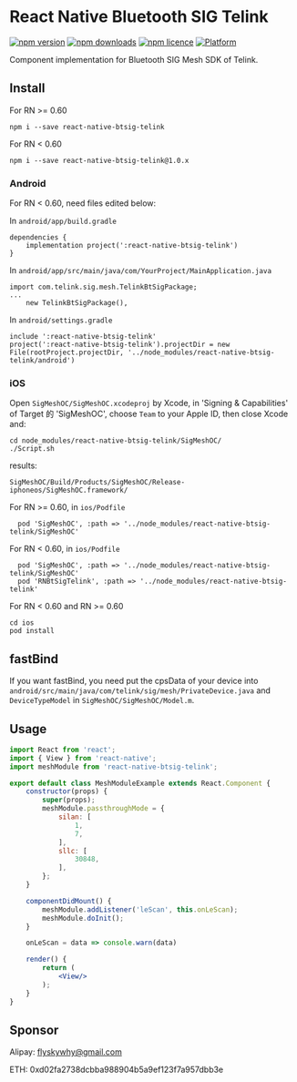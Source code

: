 # React Native Bluetooth SIG Telink

[![npm version](http://img.shields.io/npm/v/react-native-btsig-telink.svg?style=flat-square)](https://npmjs.org/package/react-native-btsig-telink "View this project on npm")
[![npm downloads](http://img.shields.io/npm/dm/react-native-btsig-telink.svg?style=flat-square)](https://npmjs.org/package/react-native-btsig-telink "View this project on npm")
[![npm licence](http://img.shields.io/npm/l/react-native-btsig-telink.svg?style=flat-square)](https://npmjs.org/package/react-native-btsig-telink "View this project on npm")
[![Platform](https://img.shields.io/badge/platform-ios%20%7C%20android-989898.svg?style=flat-square)](https://npmjs.org/package/react-native-btsig-telink "View this project on npm")

Component implementation for Bluetooth SIG Mesh SDK of Telink.

## Install
For RN >= 0.60
```shell
npm i --save react-native-btsig-telink
```

For RN < 0.60
```shell
npm i --save react-native-btsig-telink@1.0.x
```

### Android
For RN < 0.60, need files edited below:

In `android/app/build.gradle`
```
dependencies {
    implementation project(':react-native-btsig-telink')
}
```

In `android/app/src/main/java/com/YourProject/MainApplication.java`
```
import com.telink.sig.mesh.TelinkBtSigPackage;
...
    new TelinkBtSigPackage(),
```

In `android/settings.gradle`
```
include ':react-native-btsig-telink'
project(':react-native-btsig-telink').projectDir = new File(rootProject.projectDir, '../node_modules/react-native-btsig-telink/android')
```

### iOS
Open `SigMeshOC/SigMeshOC.xcodeproj` by Xcode, in 'Signing & Capabilities' of Target 的 'SigMeshOC', choose `Team` to your Apple ID, then close Xcode and:

    cd node_modules/react-native-btsig-telink/SigMeshOC/
    ./Script.sh

results:
```
SigMeshOC/Build/Products/SigMeshOC/Release-iphoneos/SigMeshOC.framework/
```

For RN >= 0.60, in `ios/Podfile`
```
  pod 'SigMeshOC', :path => '../node_modules/react-native-btsig-telink/SigMeshOC'
```

For RN < 0.60, in `ios/Podfile`
```
  pod 'SigMeshOC', :path => '../node_modules/react-native-btsig-telink/SigMeshOC'
  pod 'RNBtSigTelink', :path => '../node_modules/react-native-btsig-telink'
```

For RN < 0.60 and RN >= 0.60

    cd ios
    pod install

## fastBind
If you want fastBind, you need put the cpsData of your device into `android/src/main/java/com/telink/sig/mesh/PrivateDevice.java` and `DeviceTypeModel` in `SigMeshOC/SigMeshOC/Model.m`.

## Usage

```jsx
import React from 'react';
import { View } from 'react-native';
import meshModule from 'react-native-btsig-telink';

export default class MeshModuleExample extends React.Component {
    constructor(props) {
        super(props);
        meshModule.passthroughMode = {
            silan: [
                1,
                7,
            ],
            sllc: [
                30848,
            ],
        };
    }

    componentDidMount() {
        meshModule.addListener('leScan', this.onLeScan);
        meshModule.doInit();
    }

    onLeScan = data => console.warn(data)

    render() {
        return (
            <View/>
        );
    }
}
```

## Sponsor

Alipay: flyskywhy@gmail.com

ETH: 0xd02fa2738dcbba988904b5a9ef123f7a957dbb3e
